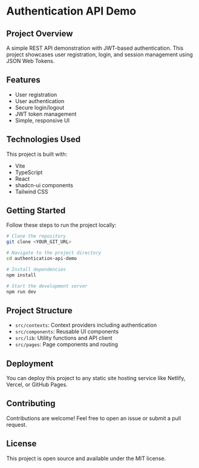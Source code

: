 
# Authentication API Demo

## Project Overview

A simple REST API demonstration with JWT-based authentication. This project showcases user registration, login, and session management using JSON Web Tokens.

## Features

- User registration
- User authentication
- Secure login/logout
- JWT token management
- Simple, responsive UI

## Technologies Used

This project is built with:

- Vite
- TypeScript
- React
- shadcn-ui components
- Tailwind CSS

## Getting Started

Follow these steps to run the project locally:

```sh
# Clone the repository
git clone <YOUR_GIT_URL>

# Navigate to the project directory
cd authentication-api-demo

# Install dependencies
npm install

# Start the development server
npm run dev
```

## Project Structure

- `src/contexts`: Context providers including authentication
- `src/components`: Reusable UI components
- `src/lib`: Utility functions and API client
- `src/pages`: Page components and routing

## Deployment

You can deploy this project to any static site hosting service like Netlify, Vercel, or GitHub Pages.

## Contributing

Contributions are welcome! Feel free to open an issue or submit a pull request.

## License

This project is open source and available under the MIT license.
